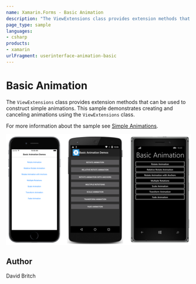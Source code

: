```yaml
---
name: Xamarin.Forms - Basic Animation
description: "The ViewExtensions class provides extension methods that can be used to construct simple animations. This sample demonstrates creating... #ui"
page_type: sample
languages:
- csharp
products:
- xamarin
urlFragment: userinterface-animation-basic
---
```

# Basic Animation

The `ViewExtensions` class provides extension methods that can be used to construct simple animations. This sample demonstrates creating and canceling animations using the `ViewExtensions` class.

For more information about the sample see [Simple Animations](https://docs.microsoft.com/en-us/xamarin/xamarin-forms/user-interface/animation/simple).

![Basic Animation application screenshot](Screenshots/01All.png "Basic Animation application screenshot")

## Author

David Britch
